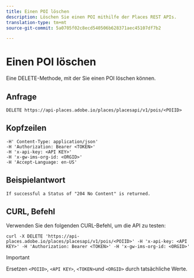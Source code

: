 ```yaml
---
title: Einen POI löschen
description: Löschen Sie einen POI mithilfe der Places REST APIs.
translation-type: tm+mt
source-git-commit: 5a0705f02c8ecd540506b628371aec45107df7b2

---
```



# Einen POI löschen

Eine DELETE-Methode, mit der Sie einen POI löschen können.

## Anfrage

```text
DELETE https://api-places.adobe.io/places/placesapi/v1/pois/<POIID>
```

## Kopfzeilen

```text
-H' Content-Type: application/json'  
-H 'Authorization: Bearer <TOKEN>'  
-H 'x-api-key: <API KEY>'  
-H 'x-gw-ims-org-id: <ORGID>'  
-H 'Accept-Language: en-US'
```

## Beispielantwort

```text
If successful a Status of "204 No Content" is returned.
```

## CURL, Befehl

Verwenden Sie den folgenden CURL-Befehl, um die API zu testen:

```text
curl -X DELETE 'https://api-places.adobe.io/places/placesapi/v1/pois/<POIID>' -H 'x-api-key: <API KEY>' -H 'Authorization: Bearer <TOKEN>' -H 'x-gw-ims-org-id: <ORGID>'
```

>[!IMPORTANT]
>
>Ersetzen `<POIID>`, `<API KEY>`, `<TOKEN>`und `<ORGID>` durch tatsächliche Werte.

